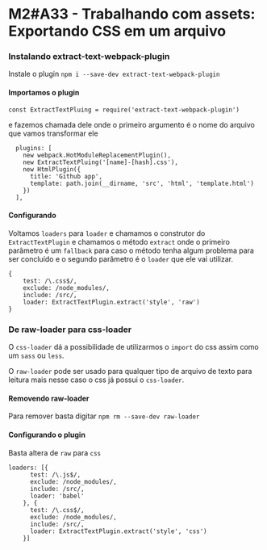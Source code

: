 # M2#A33 - Trabalhando com assets: Exportando CSS em um arquivo

### Instalando extract-text-webpack-plugin
Instale o plugin `npm i --save-dev extract-text-webpack-plugin`


#### Importamos o plugin
```
const ExtractTextPluing = require('extract-text-webpack-plugin')
```
e fazemos chamada dele onde o primeiro argumento é o nome do arquivo que vamos transformar ele
```
  plugins: [
    new webpack.HotModuleReplacementPlugin(),
    new ExtractTextPluing('[name]-[hash].css'),
    new HtmlPlugin({
      title: 'Github app',
      template: path.join(__dirname, 'src', 'html', 'template.html')
    })
  ],
```

#### Configurando

Voltamos `loaders` para `loader` e chamamos o construtor do `ExtractTextPlugin` e chamamos o método `extract` onde o primeiro parâmetro é um `fallback` para caso o método tenha algum problema para ser concluído e o segundo parâmetro é o `loader` que ele vai utilizar.

```
{
	test: /\.css$/,
	exclude: /node_modules/,
	include: /src/,
	loader: ExtractTextPlugin.extract('style', 'raw')
}
```

### De raw-loader para css-loader

O `css-loader` dá a possibilidade de utilizarmos o `import` do css assim como um `sass` ou `less`.

O `raw-loader` pode ser usado para qualquer tipo de arquivo de texto para leitura mais nesse caso o css já possui o `css-loader`.

#### Removendo raw-loader
Para remover basta digitar `npm rm --save-dev raw-loader`

#### Configurando o plugin
Basta altera de `raw` para `css`
```
loaders: [{
      test: /\.js$/,
      exclude: /node_modules/,
      include: /src/,
      loader: 'babel'
    }, {
      test: /\.css$/,
      exclude: /node_modules/,
      include: /src/,
      loader: ExtractTextPlugin.extract('style', 'css')
    }]
```


